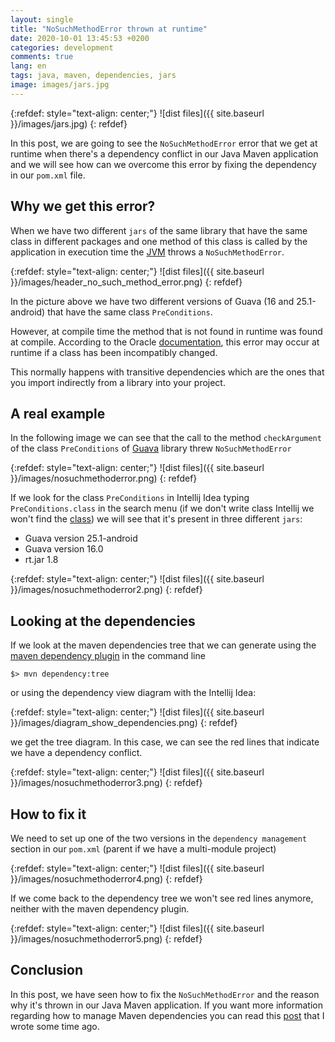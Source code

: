```yaml
---
layout: single
title: "NoSuchMethodError thrown at runtime"
date: 2020-10-01 13:45:53 +0200
categories: development
comments: true
lang: en
tags: java, maven, dependencies, jars
image: images/jars.jpg
---
```


{:refdef: style="text-align: center;"}
![dist files]({{ site.baseurl }}/images/jars.jpg)
{: refdef}

In this post, we are going to see the `NoSuchMethodError` error that we get at runtime when there's a dependency conflict in our Java Maven application and we will see how can we overcome this error by fixing the dependency in our `pom.xml` file.

Why we get this error?
--------------------------
When we have two different `jars` of the same library that have the same class in different packages and one method of this class is called by the application in execution time the <a href="https://en.wikipedia.org/wiki/Java_virtual_machine">JVM</a> throws a `NoSuchMethodError`.

{:refdef: style="text-align: center;"}
![dist files]({{ site.baseurl }}/images/header_no_such_method_error.png)
{: refdef}

In the picture above we have two different versions of Guava (16 and 25.1-android) that have the same class `PreConditions`. 

However, at compile time the method that is not found in runtime was found at compile. According to the Oracle <a href="https://docs.oracle.com/javase/7/docs/api/java/lang/NoSuchMethodError.html">documentation</a>, this error may occur at runtime if a class has been incompatibly changed. 

This normally happens with transitive dependencies which are the ones that you import indirectly from a library into your project. 

A real example
--------------------------
In the following image we can see that the call to the method `checkArgument` of the class `PreConditions` of <a href="https://github.com/google/guava">Guava</a> library threw `NoSuchMethodError` 

{:refdef: style="text-align: center;"}
![dist files]({{ site.baseurl }}/images/nosuchmethoderror.png)
{: refdef}

If we look for the class `PreConditions` in Intellij Idea typing `PreConditions.class` in the search menu (if we don't write class Intellij we won't find the <a href="https://docs.oracle.com/javase/tutorial/java/concepts/class.html">class</a>) we will see that it's present in three different `jars`:

- Guava version 25.1-android
- Guava version 16.0
- rt.jar 1.8

{:refdef: style="text-align: center;"}
![dist files]({{ site.baseurl }}/images/nosuchmethoderror2.png)
{: refdef}

Looking at the dependencies
------------------------------
If we look at the maven dependencies tree that we can generate using the <a href="https://maven.apache.org/plugins/maven-dependency-plugin/">maven dependency plugin</a> in the command line 

```
$> mvn dependency:tree 
```
or using the dependency view diagram with the Intellij Idea:

{:refdef: style="text-align: center;"}
![dist files]({{ site.baseurl }}/images/diagram_show_dependencies.png)
{: refdef}

we get the tree diagram. In this case, we can see the red lines that indicate we have a dependency conflict.

{:refdef: style="text-align: center;"}
![dist files]({{ site.baseurl }}/images/nosuchmethoderror3.png)
{: refdef}

How to fix it 
------------------------------
We need to set up one of the two versions in the `dependency management` section in our `pom.xml` (parent if we have a multi-module project) 

{:refdef: style="text-align: center;"}
![dist files]({{ site.baseurl }}/images/nosuchmethoderror4.png)
{: refdef}

If we come back to the dependency tree we won't see red lines anymore, neither with the maven dependency plugin. 

{:refdef: style="text-align: center;"}
![dist files]({{ site.baseurl }}/images/nosuchmethoderror5.png)
{: refdef}


Conclusion
----------------------------
In this post, we have seen how to fix the `NoSuchMethodError` and the reason why it's thrown in our Java Maven application.
If you want more information regarding how to manage Maven dependencies you can read this <a href="{{ site.baseurl }}{% post_url 2018-01-24-managing-maven-dependencies %}">post</a> that I wrote some time ago.




